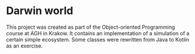 # Darwin world

This project was created as part of the Object-oriented Programming course at AGH in Krakow. It contains an implementation of a simulation of a certain simple ecosystem. Some classes were rewritten from Java to Kotlin as an exercise.
